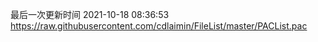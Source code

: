 最后一次更新时间 2021-10-18 08:36:53
https://raw.githubusercontent.com/cdlaimin/FileList/master/PACList.pac

